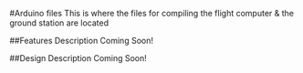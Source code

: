 #Arduino files
This is where the files for compiling the flight computer & the ground station are located

##Features
Description Coming Soon!

##Design
Description Coming Soon!
